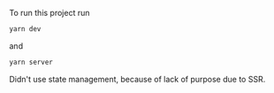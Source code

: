 To run this project run
```bash
yarn dev
```
and
```bash
yarn server
```
Didn't use state management, because of lack of purpose due to SSR.